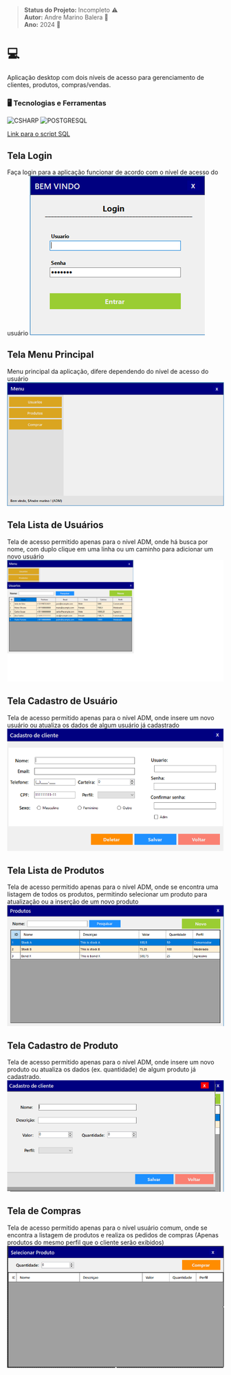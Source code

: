 > **Status do Projeto:** Incompleto :warning: </br>
> **Autor:** Andre Marino Balera :busts_in_silhouette: </br>
> **Ano:** 2024 :date:

# :computer:

Aplicação desktop com dois níveis de acesso para gerenciamento de clientes, produtos, compras/vendas.

### 🖥️ Tecnologias e Ferramentas 
<p align="left">
<img width="40px" src="https://cdn.jsdelivr.net/gh/devicons/devicon/icons/csharp/csharp-original.svg" title = "CSHARP"/>
<img width="40px" src="https://cdn.jsdelivr.net/gh/devicons/devicon/icons/postgresql/postgresql-original.svg" title = "POSTGRESQL"/>
</p>

[Link para o script SQL](./Script.sql.txt)

## Tela Login 
Faça login para a aplicação funcionar de acordo com o nível de acesso do usuário 
![Login](./Login.png)

## Tela Menu Principal
Menu principal da aplicação, difere dependendo do nível de acesso do usuário
![Menu](./menu.png)

## Tela Lista de Usuários
Tela de acesso permitido apenas para o nível ADM, onde há busca por nome, com duplo clique em uma linha ou um caminho para adicionar um novo usuário
![Lista de Usuários](./listausuarios.png)

## Tela Cadastro de Usuário
Tela de acesso permitido apenas para o nível ADM, onde insere um novo usuário ou atualiza os dados de algum usuário já cadastrado
![Cadastro de Usuário](./cadusuario.png)

## Tela Lista de Produtos
Tela de acesso permitido apenas para o nível ADM, onde se encontra uma listagem de todos os produtos, permitindo selecionar um produto para atualização ou a inserção de um novo produto
![Lista de Produtos](./listaprod.png)

## Tela Cadastro de Produto
Tela de acesso permitido apenas para o nível ADM, onde insere um novo produto ou atualiza os dados (ex. quantidade) de algum produto já cadastrado. 
![Cadastro de Produtos](./cadprod.png)

## Tela de Compras
Tela de acesso permitido apenas para o nível usuário comum, onde se encontra a listagem de produtos e realiza os pedidos de compras (Apenas produtos do mesmo perfil que o cliente serão exibidos)
![Compra de Produtos](./comprar.png)
